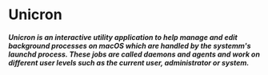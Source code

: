 # Unicron

##### Unicron is an interactive utility application to help manage and edit background processes on macOS which are handled by the systemm's launchd process. These jobs are called daemons and agents and work on different user levels such as the current user, administrator or system.
